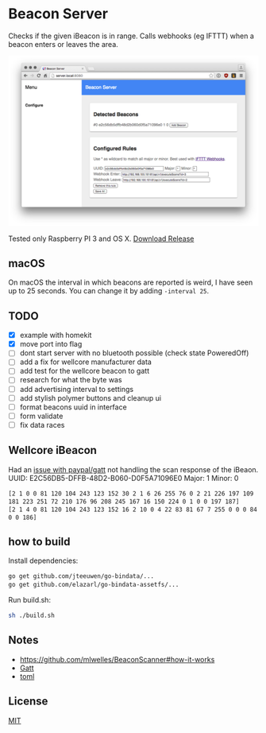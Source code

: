 # Beacon Server
Checks if the given iBeacon is in range. Calls webhooks (eg IFTTT) when a beacon enters or leaves the area.

![screenshot](screenshot.png)

Tested only Raspberry PI 3 and OS X. [Download Release](https://github.com/yene/beacon-server/releases/latest)

## macOS
On macOS the interval in which beacons are reported is weird, I have seen up to 25 seconds.
You can change it by adding `-interval 25`.

## TODO
- [X] example with homekit
- [X] move port into flag
- [ ] dont start server with no bluetooth possible (check state PoweredOff)
- [ ] add a fix for wellcore manufacturer data
- [ ] add test for the wellcore beacon to gatt
- [ ] research for what the byte was
- [ ] add advertising interval to settings
- [ ] add stylish polymer buttons and cleanup ui
- [ ] format beacons uuid in interface
- [ ] form validate
- [ ] fix data races

## Wellcore iBeacon
Had an [issue with paypal/gatt](https://github.com/paypal/gatt/issues/74) not handling the scan response of the iBeaon.
UUID: E2C56DB5-DFFB-48D2-B060-D0F5A71096E0
Major: 1
Minor: 0
```
[2 1 0 0 81 120 104 243 123 152 30 2 1 6 26 255 76 0 2 21 226 197 109 181 223 251 72 210 176 96 208 245 167 16 150 224 0 1 0 0 197 187]
[2 1 4 0 81 120 104 243 123 152 16 2 10 0 4 22 83 81 67 7 255 0 0 0 84 0 0 186]
```


## how to build
Install dependencies:
```bash
go get github.com/jteeuwen/go-bindata/...
go get github.com/elazarl/go-bindata-assetfs/...
```

Run build.sh:
```bash
sh ./build.sh
```


## Notes
* https://github.com/mlwelles/BeaconScanner#how-it-works
* [Gatt](https://github.com/paypal/gatt)
* [toml](https://github.com/toml-lang/toml)


## License
[MIT](https://tldrlegal.com/license/mit-license)


